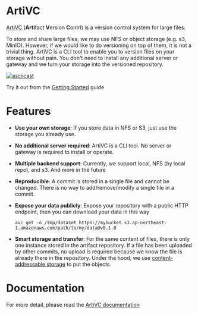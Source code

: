 # ArtiVC

[ArtiVC](https://artivc.netlify.app/) (**Arti**fact **V**ersion **C**ontrl) is a version control system for large files. 

To store and share large files, we may use NFS or object storage (e.g. s3, MinIO). However, if we would like to do versioning on top of them, it is not a trivial thing. ArtiVC is a CLI tool to enable you to version files on your storage without pain. You don't need to install any additional server or gateway and we turn your storage into the versioned repository.

[![asciicast](https://asciinema.org/a/6JEhzpJ5QMiSkiC74s5CyT257.svg)](https://asciinema.org/a/6JEhzpJ5QMiSkiC74s5CyT257?autoplay=1)

Try it out from the [Getting Started](https://artivc.netlify.app/usage/getting-started/) guide

# Features

- **Use your own storage**: If you store data in NFS or S3, just use the storage you already use.
- **No additional server required**: ArtiVC is a CLI tool. No server or gateway is required to install or operate.
- **Multiple backend support**: Currently, we support local, NFS (by local repo), and s3. And more in the future

- **Reproducible**: A commit is stored in a single file and cannot be changed. There is no way to add/remove/modify a single file in a commit.
- **Expose your data publicly**: Expose your repository with a public HTTP endpoint, then you can download your data in this way
  ```
  avc get -o /tmp/dataset https://mybucket.s3.ap-northeast-1.amazonaws.com/path/to/my/data@v0.1.0
  ```
- **Smart storage and transfer**: For the same content of files, there is only one instance stored in the artifact repository. If a file has been uploaded by other commits, no upload is required because we know the file is already there in the repository. Under the hood, we use [content-addressable storage](https://en.wikipedia.org/wiki/Content-addressable_storage) to put the objects.


# Documentation

For more detail, please read the [ArtiVC documentation](https://artivc.netlify.app/usage/getting-started/)
